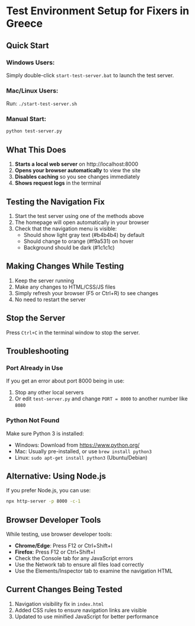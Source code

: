 # Test Environment Setup for Fixers in Greece

## Quick Start

### Windows Users:
Simply double-click `start-test-server.bat` to launch the test server.

### Mac/Linux Users:
Run: `./start-test-server.sh`

### Manual Start:
```bash
python test-server.py
```

## What This Does

1. **Starts a local web server** on http://localhost:8000
2. **Opens your browser automatically** to view the site
3. **Disables caching** so you see changes immediately
4. **Shows request logs** in the terminal

## Testing the Navigation Fix

1. Start the test server using one of the methods above
2. The homepage will open automatically in your browser
3. Check that the navigation menu is visible:
   - Should show light gray text (#b4b4b4) by default
   - Should change to orange (#f9a531) on hover
   - Background should be dark (#1c1c1c)

## Making Changes While Testing

1. Keep the server running
2. Make any changes to HTML/CSS/JS files
3. Simply refresh your browser (F5 or Ctrl+R) to see changes
4. No need to restart the server

## Stop the Server

Press `Ctrl+C` in the terminal window to stop the server.

## Troubleshooting

### Port Already in Use
If you get an error about port 8000 being in use:
1. Stop any other local servers
2. Or edit `test-server.py` and change `PORT = 8000` to another number like `8080`

### Python Not Found
Make sure Python 3 is installed:
- Windows: Download from https://www.python.org/
- Mac: Usually pre-installed, or use `brew install python3`
- Linux: `sudo apt-get install python3` (Ubuntu/Debian)

## Alternative: Using Node.js

If you prefer Node.js, you can use:
```bash
npx http-server -p 8000 -c-1
```

## Browser Developer Tools

While testing, use browser developer tools:
- **Chrome/Edge**: Press F12 or Ctrl+Shift+I
- **Firefox**: Press F12 or Ctrl+Shift+I
- Check the Console tab for any JavaScript errors
- Use the Network tab to ensure all files load correctly
- Use the Elements/Inspector tab to examine the navigation HTML

## Current Changes Being Tested

1. Navigation visibility fix in `index.html`
2. Added CSS rules to ensure navigation links are visible
3. Updated to use minified JavaScript for better performance